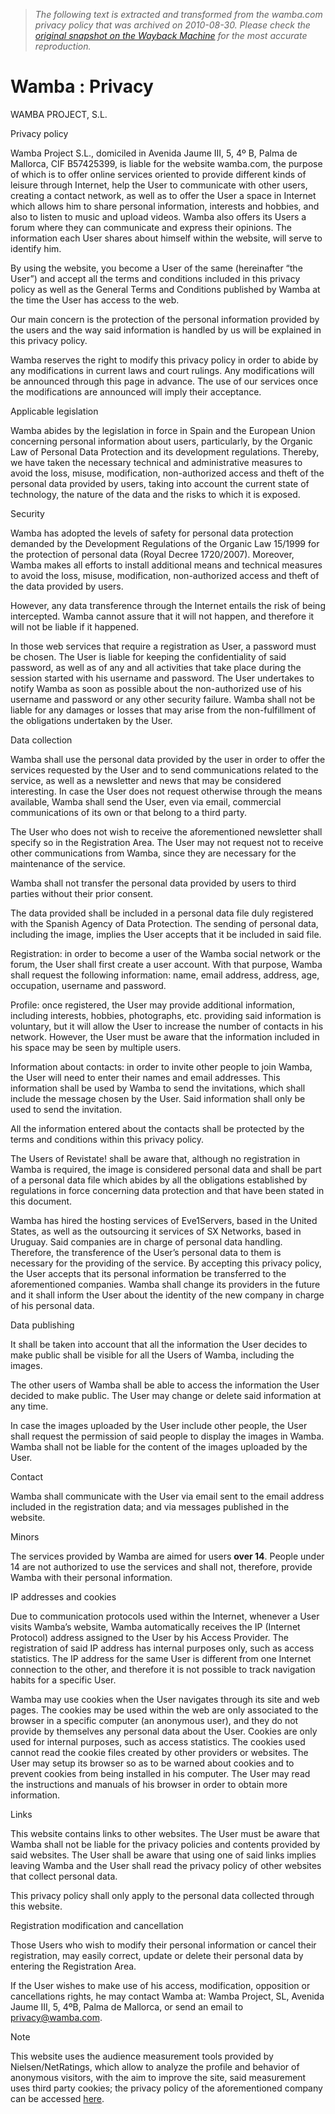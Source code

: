 > *The following text is extracted and transformed from the wamba.com privacy policy that was archived on 2010-08-30. Please check the [original snapshot on the Wayback Machine](https://web.archive.org/web/20100830211226id_/http%3A//www.wamba.com/footerpages/privacy) for the most accurate reproduction.*

# Wamba : Privacy

WAMBA PROJECT, S.L.

Privacy policy  


Wamba Project S.L., domiciled in Avenida Jaume III, 5, 4º B, Palma de Mallorca, CIF B57425399, is liable for the website wamba.com, the purpose of which is to offer online services oriented to provide different kinds of leisure through Internet, help the User to communicate with other users, creating a contact network, as well as to offer the User a space in Internet which allows him to share personal information, interests and hobbies, and also to listen to music and upload videos. Wamba also offers its Users a forum where they can communicate and express their opinions. The information each User shares about himself within the website, will serve to identify him.

By using the website, you become a User of the same (hereinafter “the User”) and accept all the terms and conditions included in this privacy policy as well as the General Terms and Conditions published by Wamba at the time the User has access to the web.

Our main concern is the protection of the personal information provided by the users and the way said information is handled by us will be explained in this privacy policy.

Wamba reserves the right to modify this privacy policy in order to abide by any modifications in current laws and court rulings. Any modifications will be announced through this page in advance. The use of our services once the modifications are announced will imply their acceptance.

Applicable legislation 

Wamba abides by the legislation in force in Spain and the European Union concerning personal information about users, particularly, by the Organic Law of Personal Data Protection and its development regulations. Thereby, we have taken the necessary technical and administrative measures to avoid the loss, misuse, modification, non-authorized access and theft of the personal data provided by users, taking into account the current state of technology, the nature of the data and the risks to which it is exposed.

Security 

Wamba has adopted the levels of safety for personal data protection demanded by the Development Regulations of the Organic Law 15/1999 for the protection of personal data (Royal Decree 1720/2007). Moreover, Wamba makes all efforts to install additional means and technical measures to avoid the loss, misuse, modification, non-authorized access and theft of the data provided by users.

However, any data transference through the Internet entails the risk of being intercepted. Wamba cannot assure that it will not happen, and therefore it will not be liable if it happened.

In those web services that require a registration as User, a password must be chosen. The User is liable for keeping the confidentiality of said password, as well as of any and all activities that take place during the session started with his username and password. The User undertakes to notify Wamba as soon as possible about the non-authorized use of his username and password or any other security failure. Wamba shall not be liable for any damages or losses that may arise from the non-fulfillment of the obligations undertaken by the User.

Data collection 

Wamba shall use the personal data provided by the user in order to offer the services requested by the User and to send communications related to the service, as well as a newsletter and news that may be considered interesting. In case the User does not request otherwise through the means available, Wamba shall send the User, even via email, commercial communications of its own or that belong to a third party.

The User who does not wish to receive the aforementioned newsletter shall specify so in the Registration Area. The User may not request not to receive other communications from Wamba, since they are necessary for the maintenance of the service.

Wamba shall not transfer the personal data provided by users to third parties without their prior consent.

The data provided shall be included in a personal data file duly registered with the Spanish Agency of Data Protection. The sending of personal data, including the image, implies the User accepts that it be included in said file.

Registration: in order to become a user of the Wamba social network or the forum, the User shall first create a user account. With that purpose, Wamba shall request the following information: name, email address, address, age, occupation, username and password.

Profile: once registered, the User may provide additional information, including interests, hobbies, photographs, etc. providing said information is voluntary, but it will allow the User to increase the number of contacts in his network. However, the User must be aware that the information included in his space may be seen by multiple users.

Information about contacts: in order to invite other people to join Wamba, the User will need to enter their names and email addresses. This information shall be used by Wamba to send the invitations, which shall include the message chosen by the User. Said information shall only be used to send the invitation.

All the information entered about the contacts shall be protected by the terms and conditions within this privacy policy.

The Users of Revistate! shall be aware that, although no registration in Wamba is required, the image is considered personal data and shall be part of a personal data file which abides by all the obligations established by regulations in force concerning data protection and that have been stated in this document.

Wamba has hired the hosting services of Eve1Servers, based in the United States, as well as the outsourcing it services of SX Networks, based in Uruguay. Said companies are in charge of personal data handling. Therefore, the transference of the User’s personal data to them is necessary for the providing of the service. By accepting this privacy policy, the User accepts that its personal information be transferred to the aforementioned companies. Wamba shall change its providers in the future and it shall inform the User about the identity of the new company in charge of his personal data.

Data publishing 

It shall be taken into account that all the information the User decides to make public shall be visible for all the Users of Wamba, including the images.

The other users of Wamba shall be able to access the information the User decided to make public. The User may change or delete said information at any time.

In case the images uploaded by the User include other people, the User shall request the permission of said people to display the images in Wamba. Wamba shall not be liable for the content of the images uploaded by the User.

Contact 

Wamba shall communicate with the User via email sent to the email address included in the registration data; and via messages published in the website.

Minors 

The services provided by Wamba are aimed for users **over 14**. People under 14 are not authorized to use the services and shall not, therefore, provide Wamba with their personal information. 

IP addresses and cookies 

Due to communication protocols used within the Internet, whenever a User visits Wamba’s website, Wamba automatically receives the IP (Internet Protocol) address assigned to the User by his Access Provider. The registration of said IP address has internal purposes only, such as access statistics. The IP address for the same User is different from one Internet connection to the other, and therefore it is not possible to track navigation habits for a specific User.

Wamba may use cookies when the User navigates through its site and web pages. The cookies may be used within the web are only associated to the browser in a specific computer (an anonymous user), and they do not provide by themselves any personal data about the User. Cookies are only used for internal purposes, such as access statistics. The cookies used cannot read the cookie files created by other providers or websites. The User may setup its browser so as to be warned about cookies and to prevent cookies from being installed in his computer. The User may read the instructions and manuals of his browser in order to obtain more information.

Links 

This website contains links to other websites. The User must be aware that Wamba shall not be liable for the privacy policies and contents provided by said websites. The User shall be aware that using one of said links implies leaving Wamba and the User shall read the privacy policy of other websites that collect personal data.

This privacy policy shall only apply to the personal data collected through this website.

Registration modification and cancellation 

Those Users who wish to modify their personal information or cancel their registration, may easily correct, update or delete their personal data by entering the Registration Area.

If the User wishes to make use of his access, modification, opposition or cancellations rights, he may contact Wamba at: Wamba Project, SL, Avenida Jaume III, 5, 4ºB, Palma de Mallorca, or send an email to [privacy@wamba.com](mailto:privacy@wamba.com).

Note 

This website uses the audience measurement tools provided by Nielsen/NetRatings, which allow to analyze the profile and behavior of anonymous visitors, with the aim to improve the site, said measurement uses third party cookies; the privacy policy of the aforementioned company can be accessed [here](http://www.nielsen-online.com/privacy.jsp?section=leg_scs&region=sp).  

